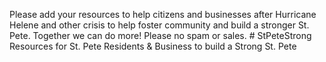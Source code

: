 Please add your resources to help citizens and businesses after Hurricane Helene and other crisis to help foster community and build a stronger St. Pete. Together we can do more! Please no spam or sales. # StPeteStrong
Resources for St. Pete Residents &amp; Business to build a Strong St. Pete
